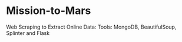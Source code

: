 # Mission-to-Mars
Web Scraping to Extract Online Data:  Tools: MongoDB, BeautifulSoup, Splinter and Flask
